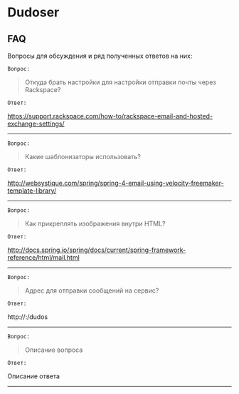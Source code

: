 # Dudoser

## FAQ

Вопросы для обсуждения и ряд полученных ответов на них:

`Вопрос:`

> Откуда брать настройки для настройки отправки почты через Rackspace?

`Ответ:`

https://support.rackspace.com/how-to/rackspace-email-and-hosted-exchange-settings/

---

`Вопрос:`

> Какие шаблонизаторы использовать?

`Ответ:`

http://websystique.com/spring/spring-4-email-using-velocity-freemaker-template-library/

---

`Вопрос:`

> Как прикреплять изображения внутри HTML?

`Ответ:`

http://docs.spring.io/spring/docs/current/spring-framework-reference/html/mail.html

---

`Вопрос:`

> Адрес для отправки сообщений на сервис?

`Ответ:`

http://<host>:<port>/dudos

---

`Вопрос:`

> Описание вопроса

`Ответ:`

Описание ответа

---
